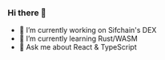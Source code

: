 ### Hi there 👋

- 🔭 I’m currently working on Sifchain's DEX
- 🌱 I’m currently learning Rust/WASM
- 💬 Ask me about React & TypeScript

<!--
**alanrsoares/alanrsoares** is a ✨ _special_ ✨ repository because its `README.md` (this file) appears on your GitHub profile.

Here are some ideas to get you started:

- 🔭 I’m currently working on ...
- 🌱 I’m currently learning ...
- 👯 I’m looking to collaborate on ...
- 🤔 I’m looking for help with ...
- 💬 Ask me about ...
- 📫 How to reach me: ...
- 😄 Pronouns: ...
- ⚡ Fun fact: ...
-->
